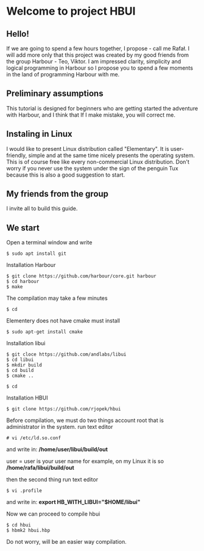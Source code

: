 # **Welcome to project HBUI**

## Hello!
If we are going to spend a few hours together, I propose - call me Rafał. I will add more only that this project was created by my good friends from the group Harbour - Teo, Viktor. I am impressed clarity, simplicity and logical programming in Harbour so I propose you to spend a few moments in the land of programming Harbour with me. 

## Preliminary assumptions
This tutorial is designed for beginners who are getting started the adventure with Harbour, and I think that If I make mistake, you will correct me. 

## Instaling in Linux
I would like to present Linux distribution called "Elementary". It is user-friendly, simple and at the same time nicely presents the operating system. This is of course free like every non-commercial Linux distribution. Don't worry if you never use the system under the sign of the penguin Tux because this is also a good suggestion to start. 

## My friends from the group
I invite all to build this guide.

## We start
Open a terminal window and write
```
$ sudo apt install git
```
Installation Harbour 
```
$ git clone https://github.com/harbour/core.git harbour
$ cd harbour
$ make
```
The compilation may take a few minutes
```
$ cd 
```
Elementery does not have cmake must install
```
$ sudo apt-get install cmake
```
Installation libui
```
$ git cloce https://github.com/andlabs/libui
$ cd libui
$ mkdir build
$ cd build
$ cmake ..
```

```
$ cd
```
Installation HBUI
```
$ git clone https://github.com/rjopek/hbui
```
Before compilation, we must do two things
account root that is administrator in the system.
run text editor
```
# vi /etc/ld.so.conf
```
and write in: **/home/user/libui/build/out**

user = user is your user name
for example, on my Linux it is so **/home/rafa/libui/build/out**

then the second thing run text editor
```
$ vi .profile
```
and write in: **export HB_WITH_LIBUI="$HOME/libui"**

Now we can proceed to compile hbui
```
$ cd hbui
$ hbmk2 hbui.hbp
```

Do not worry, will be an easier way compilation.
